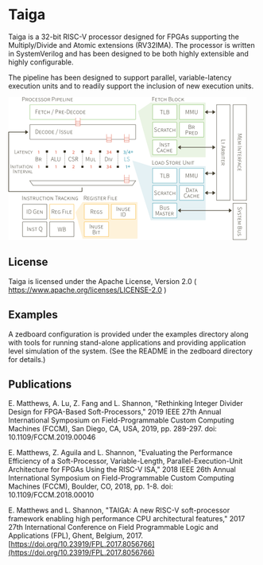 # Taiga

Taiga is a 32-bit RISC-V processor designed for FPGAs supporting the Multiply/Divide and Atomic extensions (RV32IMA).  The processor is written in SystemVerilog and has been designed to be both highly extensible and highly configurable.

The pipeline has been designed to support parallel, variable-latency execution units and to readily support the inclusion of new execution units.

![Taiga Block Diagram](examples/zedboard/taiga_small.png)


## License

Taiga is licensed under the Apache License, Version 2.0 ( https://www.apache.org/licenses/LICENSE-2.0 )


## Examples
A zedboard configuration is provided under the examples directory along with tools for running stand-alone applications and providing application level simulation of the system.  (See the README in the zedboard directory for details.)


## Publications
E. Matthews, A. Lu, Z. Fang and L. Shannon, "Rethinking Integer Divider Design for FPGA-Based Soft-Processors," 2019 IEEE 27th Annual International Symposium on Field-Programmable Custom Computing Machines (FCCM), San Diego, CA, USA, 2019, pp. 289-297.
doi: 10.1109/FCCM.2019.00046

E. Matthews, Z. Aguila and L. Shannon, "Evaluating the Performance Efficiency of a Soft-Processor, Variable-Length, Parallel-Execution-Unit Architecture for FPGAs Using the RISC-V ISA," 2018 IEEE 26th Annual International Symposium on Field-Programmable Custom Computing Machines (FCCM), Boulder, CO, 2018, pp. 1-8.
doi: 10.1109/FCCM.2018.00010

E. Matthews and L. Shannon, "TAIGA: A new RISC-V soft-processor framework enabling high performance CPU architectural features," 2017 27th International Conference on Field Programmable Logic and Applications (FPL), Ghent, Belgium, 2017. [https://doi.org/10.23919/FPL.2017.8056766](https://doi.org/10.23919/FPL.2017.8056766)